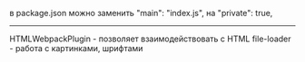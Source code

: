 в package.json можно заменить "main": "index.js", на "private": true,
___________
HTMLWebpackPlugin - позволяет взаимодействовать с HTML
file-loader - работа с картинками, шрифтами

